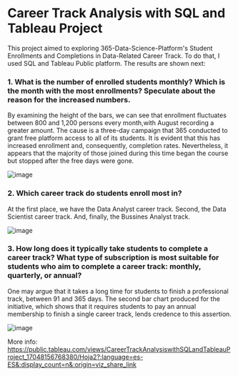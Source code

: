 # Career Track Analysis with SQL and Tableau Project
This project aimed to exploring 365-Data-Science-Platform's Student Enrollments and Completions in Data-Related Career Track. To do that, I used SQL and Tableau Public platform.
The results are shown next:

### 1. What is the number of enrolled students monthly? Which is the month with the most enrollments? Speculate about the reason for the increased numbers.
By examining the height of the bars, we can see that enrollment fluctuates between 800 and 1,200 persons every month,with August recording a greater amount.
The cause is a three-day campaign that 365 conducted to grant free platform access to all of its students. It is evident that this has increased enrollment and, consequently, completion rates.
Nevertheless, it appears that the majority of those joined during this time began the course but stopped after the free days were gone.

![image](https://github.com/HansselMorales/ProjectsPortfolio/assets/122589585/026178f4-acc3-471e-8864-247718dc7673)

### 2. Which career track do students enroll most in?
At the first place, we have the Data Analyst career track. Second, the Data Scientist career track. And, finally, the Bussines Analyst track.

![image](https://github.com/HansselMorales/ProjectsPortfolio/assets/122589585/02aacd72-15e3-4b25-bf81-fca5260e87b8)

### 3. How long does it typically take students to complete a career track? What type of subscription is most suitable for students who aim to complete a career track: monthly, quarterly, or annual?
One may argue that it takes a long time for students to finish a professional track, between 91 and 365 days. The second bar chart produced for the initiative, which shows that it requires students to pay an annual membership to finish a single career track, lends credence to this assertion.

![image](https://github.com/HansselMorales/ProjectsPortfolio/assets/122589585/969fa805-7a14-4184-a031-7d55af5e5ffc)

More info: https://public.tableau.com/views/CareerTrackAnalysiswithSQLandTableauProject_17048156768380/Hoja2?:language=es-ES&:display_count=n&:origin=viz_share_link
